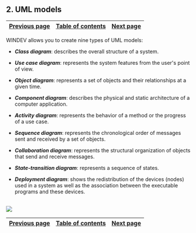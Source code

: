 
## 2. UML models
			

| [Previous page](../Concepts_WD/1410087063.md) | [Table of contents](../Concepts_WD/1410087098.md) | [Next page](../Concepts_WD/1410087065.md) |
| --- | --- | --- |



<a name="NOTE1"></a>
<a name="NOTE1_1"></a>
WINDEV allows you to create nine types of UML models:

- ***Class diagram***: describes the overall structure of a system.

- ***Use case diagram***: represents the system features from the user's point of view.

- ***Object diagram***: represents a set of objects and their relationships at a given time.

- ***Component diagram***: describes the physical and static architecture of a computer application.

- ***Activity diagram***: represents the behavior of a method or the progress of a use case.

- ***Sequence diagram***: represents the chronological order of messages sent and received by a set of objects.

- ***Collaboration diagram***: represents the structural organization of objects that send and receive messages.

- ***State-transition diagram***: represents a sequence of states.

- ***Deployment diagram***: shows the redistribution of the devices (nodes) used in a system as well as the association between the executable programs and these devices.



<br>![](https://doc.pcsoft.fr/en-US/images/image.awp?langid=3&name=P4_Modele_UML.gif)


| [Previous page](../Concepts_WD/1410087063.md) | [Table of contents](../Concepts_WD/1410087098.md) | [Next page](../Concepts_WD/1410087065.md) |
| --- | --- | --- |




